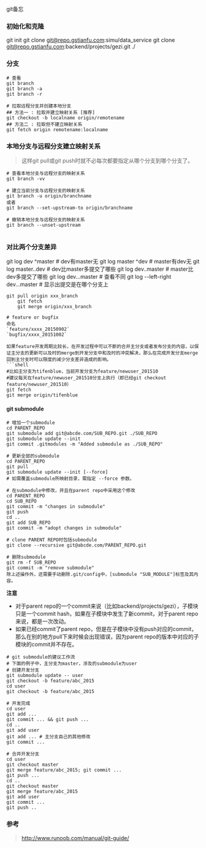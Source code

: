 git备忘

### 初始化和克隆
git init
git clone git@repo.gstianfu.com:simu/data_service
git clone git@repo.gstianfu.com:backend/projects/gezi.git ./

### 分支
```shell
# 查看
git branch
git branch -a
git branch -r

# 拉取远程分支并创建本地分支
## 方法一 : 拉取并建立映射关系 [推荐]
git checkout -b localname origin/remotename
## 方法二 : 拉取但不建立映射关系
git fetch origin remotename:localname

```
### 本地分支与远程分支建立映射关系
> 这样git pull或git push时就不必每次都要指定从哪个分支到哪个分支了。
```shell
# 查看本地分支与远程分支的映射关系
git branch -vv

# 建立当前分支与远程分支的映射关系
git branch -u origin/branchname
或者
git branch --set-upstream-to origin/branchname

# 撤销本地分支与远程分支的映射关系
git branch --unset-upstream


```
### 对比两个分支差异
git log dev ^master # dev有master无
git log master ^dev # master有dev无
git log master..dev # dev比master多提交了哪些
git log dev..master # master比dev多提交了哪些
git log dev...master # 查看不同
git log --left-right dev...master # 显示出提交是在哪个分支上


```shell
git pull origin xxx_branch
    git fetch
    git merge origin/xxx_branch
```
```shell
# feature or bugfix
命名
`feature/xxxx_20150902`
`bugfix/xxxx_20151002`

如果feature开发周期比较长，在开发过程中可以不断的合并主分支或者发布分支的内容，以保证主分支的更新可以及时的merge到开发分支中和及时的冲突解决，那么在完成开发分支merge回到主分支时可以限度的减少分支差异造成的影响。
```shell
#比如主分支为tifenblue，当前开发分支为feature/newuser_201510
#建议每天在feature/newuser_201510分支上执行（即已经git checkout feature/newuser_201510）
git fetch
git merge origin/tifenblue
```
#### git submodule
```shell
# 增加一个submodule
cd PARENT_REPO
git submodule add git@abcde.com/SUB_REPO.git ./SUB_REPO
git submodule update --init
git commit .gitmodules -m "Added submodule as ./SUB_REPO"
```
```shell
# 更新全部的submodule
cd PARENT_REPO
git pull
git submodule update --init [--force]
# 如需覆盖submodule所映射目录，需指定 --force 参数。
```
```shell
# 在submodule中修改，并且在parent repo中采用这个修改
cd PARENT_REPO
cd SUB_REPO
git commit -m "changes in submodule"
git push
cd ..
git add SUB_REPO
git commit -m "adopt changes in submodule"
```
```shell
# clone PARENT REPO时包括submodule
git clone --recursive git@abcde.com/PARENT_REPO.git
```
```shell
# 删除submodule
git rm -f SUB_REPO
git commit -m "remove submodule"
除上述操作外，还需要手动删除.git/config中，[submodule "SUB_MODULE"]标签及其内容。
```
**注意**

* 对于parent repo的一个commit来说（比如backend/projects/gezi），子模块只是一个commit hash，如果在子模块中发生了新commit，对于parent repo来说，都是一次改动。
* 如果已经commit了parent repo，但是在子模块中没有push对应的commit，那么在别的地方pull下来时候会出现错误，因为parent repo的版本中对应的子模块的commit并不存在。

```shell
# git submodule的建议工作流
# 下面的例子中，主分支为master，涉及的submodule为user
# 创建开发分支
git submodule update -- user
git checkout -b feature/abc_2015
cd user
git checkout -b feature/abc_2015

# 开发完成
cd user
git add ...
git commit ... && git push ...
cd ..
git add user
git add ... # 主分支自己的其他修改
git commit ...

# 合并开发分支
cd user
git checkout master
git merge feature/abc_2015; git commit ...
git push ...
cd ..
git checkout master
git merge feature/abc_2015
git add user
git commit ...
git push ..
```



### 参考
> http://www.runoob.com/manual/git-guide/
